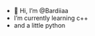 - 👋 Hi, I’m @Bardiiaa
- I’m currently learning c++
- and a little python

<!---
Bardiiaa/Bardiiaa is a ✨ special ✨ repository because its `README.md` (this file) appears on your GitHub profile.
You can click the Preview link to take a look at your changes.
--->
